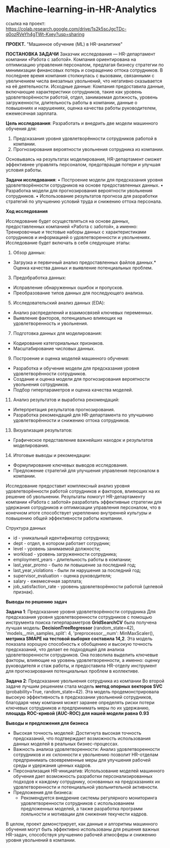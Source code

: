 # Machine-learning-in-HR-Analytics

ссылка на проект: https://colab.research.google.com/drive/1s2k5scJgcTDc-q0ozRVeYh4gTWt-Kxey?usp=sharing


****ПРОЕКТ.**** "Машинное обучение (ML) в HR-аналитике"

**ПОСТАНОВКА ЗАДАЧИ**
Заказчик исследования — HR-департамент компании «Работа с заботой». Компания ориентирована на оптимизацию управления персоналом, предлагая бизнесу стратегии по минимизации финансовых потерь и сокращению оттока сотрудников. В последнее время компания столкнулась с вызовами, связанными с увеличением числа внезапных увольнений, что негативно сказывается на её деятельности.
Исходные данные: Компания предоставила данные, включающие характеристики сотрудников, такие как уровень удовлетворённости работой, отдел, занимаемая должность, уровень загруженности, длительность работы в компании, данные о повышениях и нарушениях, оценка качества работы руководителем, ежемесячная зарплата.

**Цель исследования**: Разработать и внедрить две модели машинного обучения для:
1.	Предсказания уровня удовлетворённости сотрудников работой в компании.
2.	Прогнозирования вероятности увольнения сотрудника из компании.
   
Основываясь на результатах моделирования, HR-департамент сможет эффективнее управлять персоналом, предотвращая потери и улучшая условия работы.

**Задачи исследования**:
•	Построение модели для предсказания уровня удовлетворённости сотрудников на основе предоставленных данных.
•	Разработка модели для прогнозирования вероятности увольнения сотрудников.
•	Использование результатов прогноза для разработки стратегий по улучшению условий труда и снижению оттока персонала.

**Ход исследования**

Исследование будет осуществляться на основе данных, предоставленных компанией «Работа с заботой», а именно: Тренировочные и тестовые наборы данных с характеристиками сотрудников и информацией о удовлетворенности и увольнениях.
Исследование будет включать в себя следующие этапы:
1.	Обзор данных:
* Загрузка и первичный анализ предоставленных файлов данных.* Оценка качества данных и выявление потенциальных проблем.

3.	Предобработка данных:
* Исправление обнаруженных ошибок и пропусков.
* Преобразование типов данных для последующего анализа.

5.	Исследовательский анализ данных (EDA):
* Анализ распределений и взаимосвязей ключевых переменных.
* Выявление факторов, потенциально влияющих на удовлетворенность и увольнения.

7.	Подготовка данных для моделирования:
* Кодирование категориальных признаков.
* Масштабирование числовых данных.

9.	Построение и оценка моделей машинного обучения:
* Разработка и обучение модели для предсказания уровня удовлетворённости сотрудников.
* Создание и оценка модели для прогнозирования вероятности увольнения сотрудников.
* Подбор гиперпараметров и оценка качества моделей.

11.	Анализ результатов и выработка рекомендаций:
* Интерпретация результатов прогнозирования.
* Разработка рекомендаций для HR-департамента по улучшению удовлетворённости и снижению оттока сотрудников.

13.	Визуализация результатов:
* Графическое представление важнейших находок и результатов моделирования.

14.	Итоговые выводы и рекомендации:
* Формулирование ключевых выводов исследования.
* Предложение стратегий для улучшения управления персоналом в компании.

Исследование предоставит комплексный анализ уровня удовлетворённости работой сотрудников и факторов, влияющих на их решение об увольнении. Результаты помогут HR-департаменту компании «Работа с заботой» разработать эффективные стратегии для удержания сотрудников и оптимизации управления персоналом, что в конечном итоге способствует укреплению внутренней культуры и повышению общей эффективности работы компании.

Структура данных
* id - уникальный идентификатор сотрудника;
* dept - отдел, в котором работает сотрудник;
* level - уровень занимаемой должности;
* workload - уровень загруженности сотрудника;
* employment_years - длительность работы в компании;
* last_year_promo - было ли повышение за последний год;
* last_year_violations - были ли нарушения за последний год;
* supervisor_evaluation - оценка руководителя;
* salary - ежемесячная зарплата;
* job_satisfaction_rate - уровень удовлетворённости работой (целевой признак).

**Выводы по решению задач**

**Задача 1**: Предсказание уровня удовлетворённости сотрудника Для предсказания уровня удовлетворенности сотрудников с помощью инструмента поиска гиперпараметров **GridSearchCV** была получена лучшая модель: **DecisionTreeRegressor** (random_state=42), 'models__min_samples_split': 4, 'preprocessor__num': MinMaxScaler(), **метрика SMAPE на тестовой выборке составила 14,2**. Эта модель показала хорошую способность к обобщению и высокую точность предсказаний, что делает ее подходящей для анализа удовлетворенности сотрудников. Она позволила выделить ключевые факторы, влияющие на уровень удовлетворенности, а именно: оценку руководителя и стаж работы, и предоставила HR-отделу инструмент для прогнозирования потенциальных проблем в коллективе.

**Задача 2**: Предсказание увольнения сотрудника из компании Во второй задаче лучшим решением стала модель **метод опорных векторов SVC** (probability=True, random_state=42). Эта модель продемонстрировала высокую эффективность в предсказании увольнений сотрудников, благодаря чему компания может заранее определять риски потери ключевых сотрудников и предпринимать меры по их удержанию, **площадь ROC-кривой (AUC-ROC) для нашей модели равна 0.93**

**Выводы и предложения для бизнеса**
* Высокая точность моделей: Достигнута высокая точность предсказаний, что подтверждает возможность использования данных моделей в реальных бизнес-процессах.
* Важность анализа удовлетворенности: Анализ удовлетворенности сотрудников и их склонности к увольнению позволит HR-отделам предпринимать своевременные меры для улучшения рабочей среды и удержания ценных кадров.
* Персонализация HR-инициатив: Использование моделей машинного обучения дает возможность разработки персонализированных подходов к каждому сотруднику, основанных на предсказаниях их удовлетворенности и потенциальной увольнительной активности.
* Предложения для бизнеса:
  * Рекомендуется внедрение системы регулярного мониторинга удовлетворенности сотрудников с использованием предложенных моделей, а также разработка программ лояльности и мотивации для снижения текучести кадров.
  
В целом, проект демонстрирует, как данные и алгоритмы машинного обучения могут быть эффективно использованы для решения важных HR-задач, способствуя улучшению рабочей атмосферы и снижению уровня увольнений в компании.

